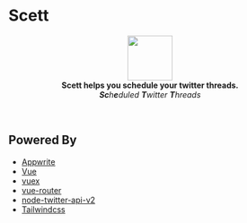 # Scett

<center>
<img height="80" width="80" src="https://dev-to-uploads.s3.amazonaws.com/uploads/articles/5y05rvk61e43rlrc5z66.png">
</center>

<center><strong>Scett helps you schedule your twitter threads.</strong></center>
<center>
  <i><b>Sc</b>h<b>e</b>duled <b>T</b>witter <b>T</b>hreads</i>
</center>

&nbsp;
## Powered By
- [Appwrite](https://github.com/appwrite/appwrite)
- [Vue](https://github.com/vuejs/vue)
- [vuex](https://github.com/vuejs/vuex)
- [vue-router](https://github.com/vuejs/router)
- [node-twitter-api-v2](https://github.com/PLhery/node-twitter-api-v2)
- [Tailwindcss](https://github.com/tailwindlabs/tailwindcss)